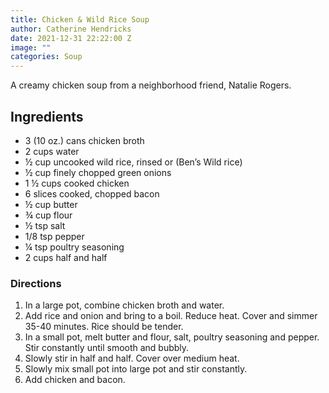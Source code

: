 ```yaml
---
title: Chicken & Wild Rice Soup
author: Catherine Hendricks
date: 2021-12-31 22:22:00 Z
image: ""
categories: Soup
---
```


A creamy chicken soup from a neighborhood friend, Natalie Rogers. 

## Ingredients
* 3 (10 oz.) cans chicken broth
* 2 cups water
* ½ cup uncooked wild rice, rinsed or (Ben’s Wild rice)
* ½ cup finely chopped green onions
* 1 ½ cups cooked chicken
* 6 slices cooked, chopped bacon
* ½ cup butter
* ¾ cup flour
* ½ tsp salt
* 1/8 tsp pepper
* ¼ tsp poultry seasoning
* 2 cups half and half

### Directions
1. In a large pot, combine chicken broth and water. 
2. Add rice and onion and bring to a boil. Reduce heat. Cover and simmer 35-40 minutes. Rice should be tender. 
3. In a small pot, melt butter and flour, salt, poultry seasoning and pepper. Stir constantly until smooth and bubbly. 
4. Slowly stir in half and half. Cover over medium heat. 
5. Slowly mix small pot into large pot and stir constantly. 
6. Add chicken and bacon. 
